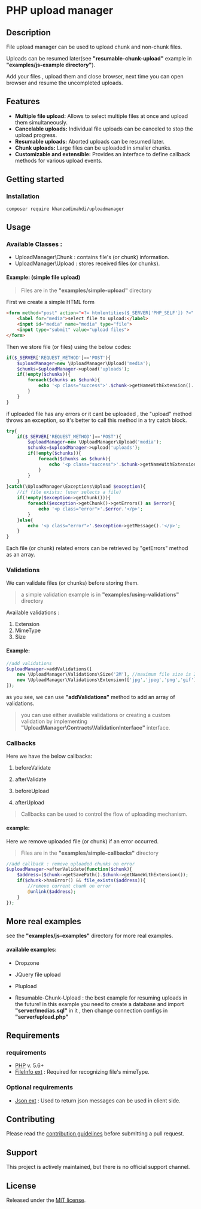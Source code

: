 # PHP upload manager

## Description
File upload manager can be used to upload chunk and non-chunk files.

Uploads can be resumed later(see **"resumable-chunk-upload"** example in **"examples/js-example directory"**).

Add your files , upload them and close browser, next time you can open browser and resume
the uncompleted uploads.

## Features
* **Multiple file upload:**
  Allows to select multiple files at once and upload them simultaneously.
* **Cancelable uploads:**
  Individual file uploads can be canceled to stop the upload progress.
* **Resumable uploads:**
  Aborted uploads can be resumed later.
* **Chunk uploads:**
  Large files can be uploaded in smaller chunks.
* **Customizable and extensible:**
  Provides an interface to define callback methods for various upload events.

## Getting started

### Installation

```shell
composer require khanzadimahdi/uploadmanager
```
## Usage

### Available Classes :

* UploadManager\Chunk : contains file's (or chunk) information.
* UploadManager\Upload : stores received files (or chunks).

#### Example: (simple file upload)

> Files are in the **"examples/simple-upload"** directory

First we create a simple HTML form

``` html
<form method="post" action="<?= htmlentities($_SERVER['PHP_SELF']) ?>" enctype="multipart/form-data">
    <label for="media">select file to upload:</label>
    <input id="media" name="media" type="file">
    <input type="submit" value="upload files">
</form>
```

Then we store file (or files) using the below codes:

```php
if($_SERVER['REQUEST_METHOD']=='POST'){
    $uploadManager=new \UploadManager\Upload('media');
    $chunks=$uploadManager->upload('uploads');
    if(!empty($chunks)){
        foreach($chunks as $chunk){
            echo '<p class="success">'.$chunk->getNameWithExtension().' has been uploaded successfully</p>';
        }
    }
}
```

if uploaded file has any errors or it cant be uploaded , the "upload" method throws an exception,
so it's better to call this method in a try catch block.

```php
try{
    if($_SERVER['REQUEST_METHOD']=='POST'){
        $uploadManager=new \UploadManager\Upload('media');
        $chunks=$uploadManager->upload('uploads');
        if(!empty($chunks)){
            foreach($chunks as $chunk){
                echo '<p class="success">'.$chunk->getNameWithExtension().' has been uploaded successfully</p>';
            }
        }
    }
}catch(\UploadManager\Exceptions\Upload $exception){
    //if file exists: (user selects a file)
    if(!empty($exception->getChunk())){
        foreach($exception->getChunk()->getErrors() as $error){
            echo '<p class="error">'.$error.'</p>';
        }
    }else{
        echo '<p class="error">'.$exception->getMessage().'</p>';
    }
}
```

Each file (or chunk) related errors can be retrieved by "getErrors" method as an array.

### Validations

We can validate files (or chunks) before storing them.

> a simple validation example is in **"examples/using-validations"** directory

Available validations :

1. Extension
2. MimeType
3. Size

#### Example:

```php
//add validations
$uploadManager->addValidations([
    new \UploadManager\Validations\Size('2M'), //maximum file size is 2M
    new \UploadManager\Validations\Extension(['jpg','jpeg','png','gif']),
]);
```
as you see, we can use **"addValidations"** method to add an array of validations.

> you can use either available validations or creating a custom validation by implementing 
  **"UploadManager\Contracts\ValidationInterface"** interface.

### Callbacks

Here we have the below callbacks:

1. beforeValidate

2. afterValidate

3. beforeUpload

4. afterUpload

> Callbacks can be used to control the flow of uploading mechanism.

#### example:

Here we remove uploaded file (or chunk) if an error occurred.

> Files are in the **"examples/simple-callbacks"** directory

```php
//add callback : remove uploaded chunks on error
$uploadManager->afterValidate(function($chunk){
    $address=($chunk->getSavePath().$chunk->getNameWithExtension());
    if($chunk->hasError() && file_exists($address)){
        //remove current chunk on error
        @unlink($address);
    }
});
```

## More real examples

see the **"examples/js-examples"** directory for more real examples.

#### available examples:

* Dropzone

* JQuery file upload

* Plupload

* Resumable-Chunk-Upload : the best example for resuming uploads in the future!
 in this example you need to create a database and import **"server/medias.sql"** in it , 
 then change connection configs in **"server/upload.php"**

## Requirements

### requirements
* [PHP](https://php.net/) v. 5.6+
* [FileInfo ext](https://pecl.php.net/package/Fileinfo/) : Required for recognizing file's mimeType.

### Optional requirements
* [Json ext](https://pecl.php.net/package/json) : Used to return json messages can be used in client side.

## Contributing
Please read the [contribution guidelines](https://github.com/khanzadimahdi/UploadManager/blob/master/CONTRIBUTING.md) before submitting a pull request.

## Support
This project is actively maintained, but there is no official support channel.

## License
Released under the [MIT license](https://opensource.org/licenses/MIT).
